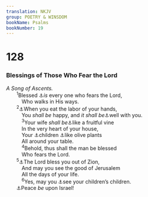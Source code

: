 ```yaml
---
translation: NKJV
group: POETRY & WINSDOM
bookName: Psalms 
bookNumber: 19
---
```


<div class="title"><h1>128</h1><h3>Blessings of Those Who Fear the Lord</h3><i>A Song of Ascents.</i></div>
<span class="verse thi_128_1">  <sup>1</sup>Blessed <a data-toggle="tooltip" data-placement="bottom" title="Job 5:4; Prov. 27:11">⚓</a><i>is</i> every one who fears the Lord,<br/>   Who walks in His ways.<br/></span>
<span class="verse thi_128_2">  <sup>2</sup><a data-toggle="tooltip" data-placement="bottom" title="Ps. 119:1">⚓</a>When you eat the labor of your hands,<br/>   You <i>shall</i> <i>be</i> happy, and <i>it</i> <i>shall</i> <i>be</i><a data-toggle="tooltip" data-placement="bottom" title="Is. 3:10">⚓</a>well with you.<br/></span>
<span class="verse thi_128_3">   <sup>3</sup>Your wife <i>shall</i> <i>be</i><a data-toggle="tooltip" data-placement="bottom" title="Deut. 4:40">⚓</a>like a fruitful vine<br/>   In the very heart of your house,<br/>   Your <a data-toggle="tooltip" data-placement="bottom" title="Ezek. 19:10">⚓</a>children <a data-toggle="tooltip" data-placement="bottom" title="Ps. 127:3–5">⚓</a>like olive plants<br/>   All around your table.<br/></span>
<span class="verse thi_128_4">   <sup>4</sup>Behold, thus shall the man be blessed<br/>   Who fears the Lord.<br/></span>
<span class="verse thi_128_5">  <sup>5</sup><a data-toggle="tooltip" data-placement="bottom" title="Ps. 52:8; 144:12">⚓</a>The Lord bless you out of Zion,<br/>   And may you see the good of Jerusalem<br/>   All the days of your life.<br/></span>
<span class="verse thi_128_6">   <sup>6</sup>Yes, may you <a data-toggle="tooltip" data-placement="bottom" title="Ps. 134:3">⚓</a>see your children’s children.<br/>  <a data-toggle="tooltip" data-placement="bottom" title="Gen. 48:11; 50:23; Job 42:16; Ps. 103:17; (Prov. 17:6)">⚓</a>Peace <i>be</i> upon Israel!<br/></span>
